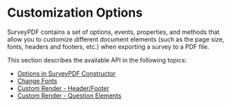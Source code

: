 # Customization Options


SurveyPDF contains a set of options, events, properties, and methods that allow you to customize different document elements (such as the page size, fonts, headers and footers, etc.) when exporting a survey to a PDF file.

<!-- Support of SurveyJS widgets and your own custom adorners  
Customizable font and sizes of page and markdown text  
Ability to draw header and footer with logo and company information   -->

This section describes the available API in the following topics:

* [Options in SurveyPDF Constructor](Pdf-Export?id=Options-in-Constructor)
* [Change Fonts](Pdf-Export?id=Customization-ChangeFonts)
* [Custom Render - Header/Footer](Pdf-Export?id=Customization-CustomRender-HeaderFooter)
* [Custom Render - Question Elements](Pdf-Export?id=Customization-CustomRender-QuestionElements)


